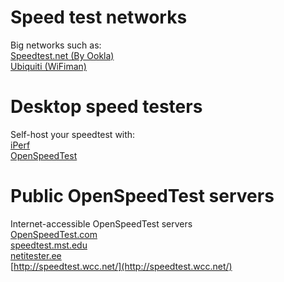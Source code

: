 # Speed test networks
Big networks such as:<br>
[Speedtest.net (By Ookla)](https://www.speedtest.net/)<br>
[Ubiquiti (WiFiman)](https://wifiman.com/)<br>
# Desktop speed testers
Self-host your speedtest with:<br>
[iPerf](https://iperf.fr/)<br>
[OpenSpeedTest](https://openspeedtest.com/)<br>
# Public OpenSpeedTest servers<br>
Internet-accessible OpenSpeedTest servers<br>
[OpenSpeedTest.com](https://openspeedtest.com/)<br>
[speedtest.mst.edu](http://speedtest.mst.edu/)<br>
[netitester.ee](http://www.netitester.ee/)<br>
[http://speedtest.wcc.net/](http://speedtest.wcc.net/)
